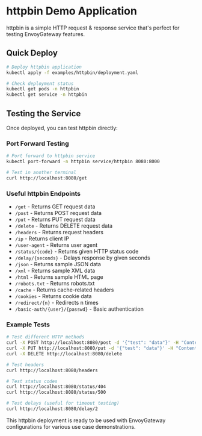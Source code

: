 # httpbin Demo Application

httpbin is a simple HTTP request & response service that's perfect for testing EnvoyGateway features.

## Quick Deploy

```bash
# Deploy httpbin application
kubectl apply -f examples/httpbin/deployment.yaml

# Check deployment status
kubectl get pods -n httpbin
kubectl get service -n httpbin
```

## Testing the Service

Once deployed, you can test httpbin directly:

### Port Forward Testing
```bash
# Port forward to httpbin service
kubectl port-forward -n httpbin service/httpbin 8080:8000

# Test in another terminal
curl http://localhost:8080/get
```

### Useful httpbin Endpoints

- `/get` - Returns GET request data
- `/post` - Returns POST request data  
- `/put` - Returns PUT request data
- `/delete` - Returns DELETE request data
- `/headers` - Returns request headers
- `/ip` - Returns client IP
- `/user-agent` - Returns user agent
- `/status/{code}` - Returns given HTTP status code
- `/delay/{seconds}` - Delays response by given seconds
- `/json` - Returns sample JSON data
- `/xml` - Returns sample XML data
- `/html` - Returns sample HTML page
- `/robots.txt` - Returns robots.txt
- `/cache` - Returns cache-related headers
- `/cookies` - Returns cookie data
- `/redirect/{n}` - Redirects n times
- `/basic-auth/{user}/{passwd}` - Basic authentication

### Example Tests
```bash
# Test different HTTP methods
curl -X POST http://localhost:8080/post -d '{"test": "data"}' -H "Content-Type: application/json"
curl -X PUT http://localhost:8080/put -d '{"test": "data"}' -H "Content-Type: application/json"
curl -X DELETE http://localhost:8080/delete

# Test headers
curl http://localhost:8080/headers

# Test status codes
curl http://localhost:8080/status/404
curl http://localhost:8080/status/500

# Test delays (useful for timeout testing)
curl http://localhost:8080/delay/2
```

This httpbin deployment is ready to be used with EnvoyGateway configurations for various use case demonstrations.